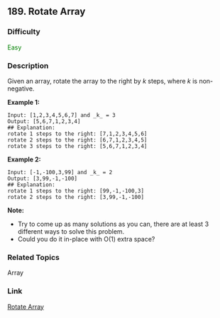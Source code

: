 ## 189. Rotate Array
### Difficulty

 <font color=green>Easy</font>

### Description

Given an array, rotate the array to the right by _k_ steps, where  _k_  is
non-negative.

**Example 1:**
            Input: [1,2,3,4,5,6,7] and _k_ = 3    Output: [5,6,7,1,2,3,4]    ## Explanation:    rotate 1 steps to the right: [7,1,2,3,4,5,6]    rotate 2 steps to the right: [6,7,1,2,3,4,5]    rotate 3 steps to the right: [5,6,7,1,2,3,4]    

**Example 2:**
            Input: [-1,-100,3,99] and _k_ = 2    Output: [3,99,-1,-100]    ## Explanation:     rotate 1 steps to the right: [99,-1,-100,3]    rotate 2 steps to the right: [3,99,-1,-100]    

**Note:**

  * Try to come up as many solutions as you can, there are at least 3 different ways to solve this problem.
  * Could you do it in-place with O(1) extra space?


### Related Topics

Array


### Link
[Rotate Array](https://leetcode.com/problems/rotate-array)
